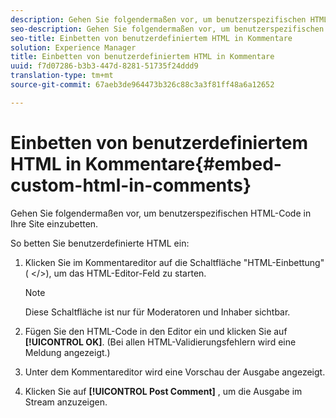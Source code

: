 ```yaml
---
description: Gehen Sie folgendermaßen vor, um benutzerspezifischen HTML-Code in Ihre Site einzubetten.
seo-description: Gehen Sie folgendermaßen vor, um benutzerspezifischen HTML-Code in Ihre Site einzubetten.
seo-title: Einbetten von benutzerdefiniertem HTML in Kommentare
solution: Experience Manager
title: Einbetten von benutzerdefiniertem HTML in Kommentare
uuid: f7d07286-b3b3-447d-8281-51735f24ddd9
translation-type: tm+mt
source-git-commit: 67aeb3de964473b326c88c3a3f81ff48a6a12652

---
```



# Einbetten von benutzerdefiniertem HTML in Kommentare{#embed-custom-html-in-comments}

Gehen Sie folgendermaßen vor, um benutzerspezifischen HTML-Code in Ihre Site einzubetten.

So betten Sie benutzerdefinierte HTML ein:
1. Klicken Sie im Kommentareditor auf die Schaltfläche "HTML-Einbettung"( &lt;/&gt;), um das HTML-Editor-Feld zu starten.

   >[!NOTE]
   >
   >Diese Schaltfläche ist nur für Moderatoren und Inhaber sichtbar.

1. Fügen Sie den HTML-Code in den Editor ein und klicken Sie auf **[!UICONTROL OK]**. (Bei allen HTML-Validierungsfehlern wird eine Meldung angezeigt.)
1. Unter dem Kommentareditor wird eine Vorschau der Ausgabe angezeigt.
1. Klicken Sie auf **[!UICONTROL Post Comment]** , um die Ausgabe im Stream anzuzeigen.
